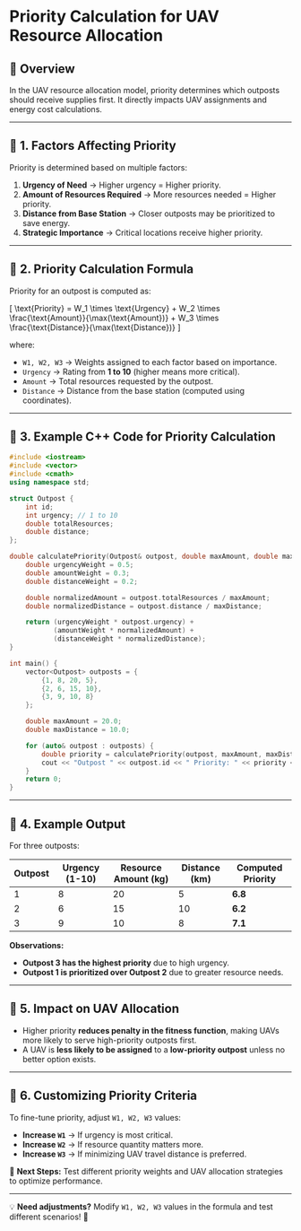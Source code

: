 # **Priority Calculation for UAV Resource Allocation**

## **🔹 Overview**
In the UAV resource allocation model, priority determines which outposts should receive supplies first. It directly impacts UAV assignments and energy cost calculations.

---

## **🔹 1. Factors Affecting Priority**
Priority is determined based on multiple factors:

1. **Urgency of Need** → Higher urgency = Higher priority.
2. **Amount of Resources Required** → More resources needed = Higher priority.
3. **Distance from Base Station** → Closer outposts may be prioritized to save energy.
4. **Strategic Importance** → Critical locations receive higher priority.

---

## **🔹 2. Priority Calculation Formula**
Priority for an outpost is computed as:

\[
\text{Priority} = W_1 \times \text{Urgency} + W_2 \times \frac{\text{Amount}}{\max(\text{Amount})} + W_3 \times \frac{\text{Distance}}{\max(\text{Distance})}
\]

where:
- `W1, W2, W3` → Weights assigned to each factor based on importance.
- `Urgency` → Rating from **1 to 10** (higher means more critical).
- `Amount` → Total resources requested by the outpost.
- `Distance` → Distance from the base station (computed using coordinates).

---

## **🔹 3. Example C++ Code for Priority Calculation**
```cpp
#include <iostream>
#include <vector>
#include <cmath>
using namespace std;

struct Outpost {
    int id;
    int urgency; // 1 to 10
    double totalResources;
    double distance;
};

double calculatePriority(Outpost& outpost, double maxAmount, double maxDistance) {
    double urgencyWeight = 0.5;
    double amountWeight = 0.3;
    double distanceWeight = 0.2;

    double normalizedAmount = outpost.totalResources / maxAmount;
    double normalizedDistance = outpost.distance / maxDistance;

    return (urgencyWeight * outpost.urgency) +
           (amountWeight * normalizedAmount) +
           (distanceWeight * normalizedDistance);
}

int main() {
    vector<Outpost> outposts = {
        {1, 8, 20, 5},
        {2, 6, 15, 10},
        {3, 9, 10, 8}
    };

    double maxAmount = 20.0;
    double maxDistance = 10.0;

    for (auto& outpost : outposts) {
        double priority = calculatePriority(outpost, maxAmount, maxDistance);
        cout << "Outpost " << outpost.id << " Priority: " << priority << endl;
    }
    return 0;
}
```

---

## **🔹 4. Example Output**
For three outposts:

| Outpost | Urgency (1-10) | Resource Amount (kg) | Distance (km) | Computed Priority |
|---------|---------------|----------------------|--------------|-----------------|
| 1       | 8             | 20                   | 5            | **6.8** |
| 2       | 6             | 15                   | 10           | **6.2** |
| 3       | 9             | 10                   | 8            | **7.1** |

**Observations:**
- **Outpost 3 has the highest priority** due to high urgency.
- **Outpost 1 is prioritized over Outpost 2** due to greater resource needs.

---

## **🔹 5. Impact on UAV Allocation**
- Higher priority **reduces penalty in the fitness function**, making UAVs more likely to serve high-priority outposts first.
- A UAV is **less likely to be assigned** to a **low-priority outpost** unless no better option exists.

---

## **🔹 6. Customizing Priority Criteria**
To fine-tune priority, adjust `W1, W2, W3` values:
- **Increase `W1`** → If urgency is most critical.
- **Increase `W2`** → If resource quantity matters more.
- **Increase `W3`** → If minimizing UAV travel distance is preferred.

🔹 **Next Steps:** Test different priority weights and UAV allocation strategies to optimize performance.

---

💡 **Need adjustments?** Modify `W1, W2, W3` values in the formula and test different scenarios! 🚀

